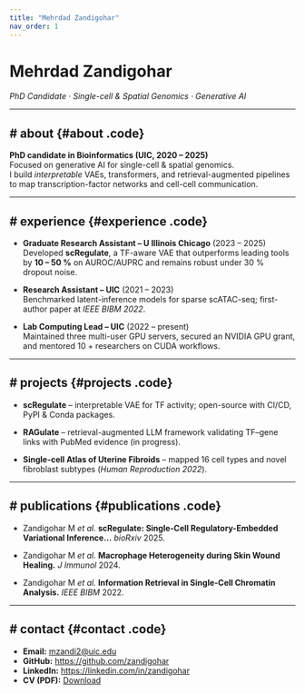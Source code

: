 ```yaml
---
title: "Mehrdad Zandigohar"
nav_order: 1
---
```


# Mehrdad Zandigohar

*PhD Candidate · Single-cell & Spatial Genomics · Generative AI*

---

## # about {#about .code}

**PhD candidate in Bioinformatics (UIC, 2020 – 2025)**  
Focused on generative AI for single-cell & spatial genomics.  
I build *interpretable* VAEs, transformers, and retrieval-augmented pipelines to map transcription-factor networks and cell-cell communication.

---

## # experience {#experience .code}

- **Graduate Research Assistant – U Illinois Chicago** (2023 – 2025)  
  Developed **scRegulate**, a TF-aware VAE that outperforms leading tools by **10 – 50 %** on AUROC/AUPRC and remains robust under 30 % dropout noise.  

- **Research Assistant – UIC** (2021 – 2023)  
  Benchmarked latent-inference models for sparse scATAC-seq; first-author paper at *IEEE BIBM 2022*.  

- **Lab Computing Lead – UIC** (2022 – present)  
  Maintained three multi-user GPU servers, secured an NVIDIA GPU grant, and mentored 10 + researchers on CUDA workflows.  

---

## # projects {#projects .code}

- **scRegulate** – interpretable VAE for TF activity; open-source with CI/CD, PyPI & Conda packages.  

- **RAGulate** – retrieval-augmented LLM framework validating TF–gene links with PubMed evidence (in progress).  

- **Single-cell Atlas of Uterine Fibroids** – mapped 16 cell types and novel fibroblast subtypes (*Human Reproduction 2022*).  

---

## # publications {#publications .code}

- Zandigohar M *et al.* **scRegulate: Single-Cell Regulatory-Embedded Variational Inference…** *bioRxiv* 2025.  

- Zandigohar M *et al.* **Macrophage Heterogeneity during Skin Wound Healing.** *J Immunol* 2024.  

- Zandigohar M *et al.* **Information Retrieval in Single-Cell Chromatin Analysis.** *IEEE BIBM* 2022.  

---

## # contact {#contact .code}

- **Email:** mzandi2@uic.edu  
- **GitHub:** <https://github.com/zandigohar>  
- **LinkedIn:** <https://linkedin.com/in/zandigohar>  
- **CV (PDF):** [Download](/assets/CV_mehrdad_v10.pdf)  
